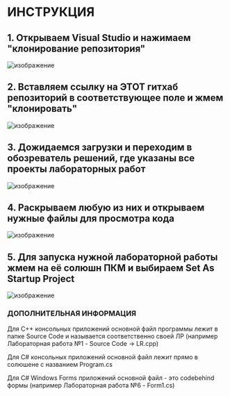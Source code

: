 # ИНСТРУКЦИЯ

## 1. Открываем Visual Studio и нажимаем "клонирование репозитория"


![изображение](https://github.com/user-attachments/assets/4b6c6d63-2c8f-4e3a-b487-53f7d667fec6)

## 2. Вставляем ссылку на ЭТОТ гитхаб репозиторий в соответствующее поле и жмем "клонировать"


![изображение](https://github.com/user-attachments/assets/ff0f5b32-aba8-4f2a-aebc-f449edce28f0)

## 3. Дожидаемся загрузки и переходим в обозреватель решений, где указаны все проекты лабораторных работ


![изображение](https://github.com/user-attachments/assets/a102ca73-5973-4bed-844d-32c61f69da44)

## 4. Раскрываем любую из них и открываем нужные файлы для просмотра кода


![изображение](https://github.com/user-attachments/assets/5d3b6ca5-d61d-4020-a1c4-540084ce12f5)

## 5. Для запуска нужной лабораторной работы жмем на её солюшн ПКМ и выбираем Set As Startup Project


![изображение](https://github.com/user-attachments/assets/4a58b59f-b35b-405a-9d60-3f94b53a7044)


### ДОПОЛНИТЕЛЬНАЯ ИНФОРМАЦИЯ


Для C++ консольных приложений основной файл программы лежит в папке Source Code и называется соответственно своей ЛР
(например Лабораторная работа №1 - Source Code -> LR.cpp)


Для C# консольных приложений основной файл лежит прямо в солюшене с названием Program.cs


Для C# Windows Forms приложений основной файл - это codebehind формы
(например Лабораторная работа №6 - Form1.cs)
